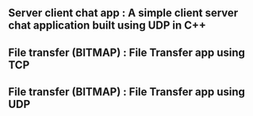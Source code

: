 ## Server client chat app : A simple client server chat application built using UDP in C++
## File transfer (BITMAP) : File Transfer app using TCP
## File transfer (BITMAP) : File Transfer app using UDP

